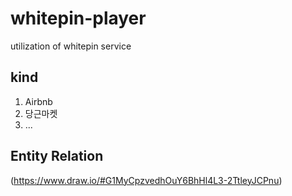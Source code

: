 # whitepin-player
utilization of whitepin service

## kind
1. Airbnb
2. 당근마켓
3. ...

## Entity Relation
(https://www.draw.io/#G1MyCpzvedhOuY6BhHl4L3-2TtleyJCPnu)
